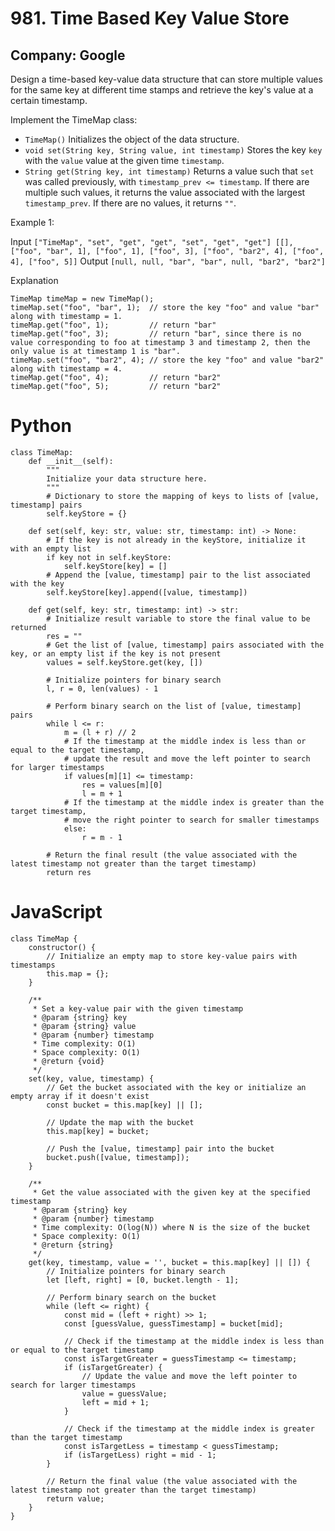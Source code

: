 # 981. Time Based Key Value Store
## Company: Google

Design a time-based key-value data structure that can store multiple values for the same key at different time stamps and retrieve the key's value at a certain timestamp.

Implement the TimeMap class:

- `TimeMap()` Initializes the object of the data structure.
- `void set(String key, String value, int timestamp)` Stores the key `key` with the `value` value at the given time `timestamp`.
- `String get(String key, int timestamp)` Returns a value such that `set` was called previously, with `timestamp_prev <= timestamp`. If there are multiple such values, it returns the value associated with the largest `timestamp_prev`. If there are no values, it returns `""`.
 

Example 1:

Input
`["TimeMap", "set", "get", "get", "set", "get", "get"]
[[], ["foo", "bar", 1], ["foo", 1], ["foo", 3], ["foo", "bar2", 4], ["foo", 4], ["foo", 5]]`
Output
`[null, null, "bar", "bar", null, "bar2", "bar2"]`

Explanation
```
TimeMap timeMap = new TimeMap();
timeMap.set("foo", "bar", 1);  // store the key "foo" and value "bar" along with timestamp = 1.
timeMap.get("foo", 1);         // return "bar"
timeMap.get("foo", 3);         // return "bar", since there is no value corresponding to foo at timestamp 3 and timestamp 2, then the only value is at timestamp 1 is "bar".
timeMap.set("foo", "bar2", 4); // store the key "foo" and value "bar2" along with timestamp = 4.
timeMap.get("foo", 4);         // return "bar2"
timeMap.get("foo", 5);         // return "bar2"
```

# Python
```
class TimeMap:
    def __init__(self):
        """
        Initialize your data structure here.
        """
        # Dictionary to store the mapping of keys to lists of [value, timestamp] pairs
        self.keyStore = {}

    def set(self, key: str, value: str, timestamp: int) -> None:
        # If the key is not already in the keyStore, initialize it with an empty list
        if key not in self.keyStore:
            self.keyStore[key] = []
        # Append the [value, timestamp] pair to the list associated with the key
        self.keyStore[key].append([value, timestamp])

    def get(self, key: str, timestamp: int) -> str:
        # Initialize result variable to store the final value to be returned
        res = ""
        # Get the list of [value, timestamp] pairs associated with the key, or an empty list if the key is not present
        values = self.keyStore.get(key, [])
        
        # Initialize pointers for binary search
        l, r = 0, len(values) - 1
        
        # Perform binary search on the list of [value, timestamp] pairs
        while l <= r:
            m = (l + r) // 2
            # If the timestamp at the middle index is less than or equal to the target timestamp,
            # update the result and move the left pointer to search for larger timestamps
            if values[m][1] <= timestamp:
                res = values[m][0]
                l = m + 1
            # If the timestamp at the middle index is greater than the target timestamp,
            # move the right pointer to search for smaller timestamps
            else:
                r = m - 1
        
        # Return the final result (the value associated with the latest timestamp not greater than the target timestamp)
        return res
```

# JavaScript
```
class TimeMap {
    constructor() {
        // Initialize an empty map to store key-value pairs with timestamps
        this.map = {};
    }

    /**
     * Set a key-value pair with the given timestamp
     * @param {string} key
     * @param {string} value
     * @param {number} timestamp
     * Time complexity: O(1)
     * Space complexity: O(1)
     * @return {void}
     */
    set(key, value, timestamp) {
        // Get the bucket associated with the key or initialize an empty array if it doesn't exist
        const bucket = this.map[key] || [];

        // Update the map with the bucket
        this.map[key] = bucket;

        // Push the [value, timestamp] pair into the bucket
        bucket.push([value, timestamp]);
    }

    /**
     * Get the value associated with the given key at the specified timestamp
     * @param {string} key
     * @param {number} timestamp
     * Time complexity: O(log(N)) where N is the size of the bucket
     * Space complexity: O(1)
     * @return {string}
     */
    get(key, timestamp, value = '', bucket = this.map[key] || []) {
        // Initialize pointers for binary search
        let [left, right] = [0, bucket.length - 1];

        // Perform binary search on the bucket
        while (left <= right) {
            const mid = (left + right) >> 1;
            const [guessValue, guessTimestamp] = bucket[mid];

            // Check if the timestamp at the middle index is less than or equal to the target timestamp
            const isTargetGreater = guessTimestamp <= timestamp;
            if (isTargetGreater) {
                // Update the value and move the left pointer to search for larger timestamps
                value = guessValue;
                left = mid + 1;
            }

            // Check if the timestamp at the middle index is greater than the target timestamp
            const isTargetLess = timestamp < guessTimestamp;
            if (isTargetLess) right = mid - 1;
        }

        // Return the final value (the value associated with the latest timestamp not greater than the target timestamp)
        return value;
    }
}
```